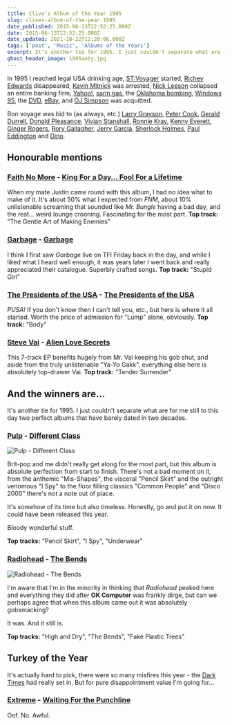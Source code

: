 ```yaml
---
title: Clive’s Album of the Year 1995
slug: clives-album-of-the-year-1995
date_published: 2015-06-13T22:52:25.000Z
date: 2015-06-13T22:52:25.000Z
date_updated: 2021-10-22T12:20:06.000Z
tags: ['post', 'Music', 'Albums of the Years']
excerpt: It's another tie for 1995. I just couldn't separate what are for me still to this day two perfect albums that have barely dated in two decades.
ghost_header_image: 1995aoty.jpg
---
```


In 1995 I reached legal USA drinking age, [ST:Voyager](http://en.wikipedia.org/wiki/Star_Trek:_Voyager) started, [Richey Edwards](http://en.wikipedia.org/wiki/Richey_Edwards) disappeared, [Kevin Mitnick](http://en.wikipedia.org/wiki/Kevin_Mitnick) was arrested, [Nick Leeson](http://en.wikipedia.org/wiki/Nick_Leeson) collapsed an entire banking firm, [Yahoo!](http://en.wikipedia.org/wiki/Yahoo!_Search), [sarin gas](http://en.wikipedia.org/wiki/Sarin_gas_attack_on_the_Tokyo_subway), the [Oklahoma bombing](http://en.wikipedia.org/wiki/Oklahoma_City_bombing), [Windows 95](http://en.wikipedia.org/wiki/Windows_95), the [DVD](http://en.wikipedia.org/wiki/DVD), [eBay](http://en.wikipedia.org/wiki/EBay), and [OJ Simpson](http://en.wikipedia.org/wiki/O._J._Simpson) was acquitted.

Bon voyage was bid to (as always, etc.) [Larry Grayson](http://en.wikipedia.org/wiki/Larry_Grayson), [Peter Cook](http://en.wikipedia.org/wiki/Peter_Cook), [Gerald Durrell](http://en.wikipedia.org/wiki/Gerald_Durrell), [Donald Pleasance](http://en.wikipedia.org/wiki/Donald_Pleasence), [Vivian Stanshall](http://en.wikipedia.org/wiki/Vivian_Stanshall), [Ronnie Kray](http://en.wikipedia.org/wiki/Kray_twins), [Kenny Everett](http://en.wikipedia.org/wiki/Kenny_Everett), [Ginger Rogers](http://en.wikipedia.org/wiki/Ginger_Rogers), [Rory Gallagher](http://en.wikipedia.org/wiki/Rory_Gallagher), [Jerry Garcia](http://en.wikipedia.org/wiki/Jerry_Garcia), [Sherlock Holmes](http://en.wikipedia.org/wiki/Jeremy_Brett), [Paul Eddington](http://en.wikipedia.org/wiki/Paul_Eddington) and [Dino](http://en.wikipedia.org/wiki/Dean_Martin).

## Honourable mentions

### [Faith No More](http://www.fnm.com/) - [King For a Day… Fool For a Lifetime](http://www.amazon.co.uk/King-Day-Faith-No-More/dp/B000024HFL/)

When my mate Justin came round with this album, I had no idea what to make of it. It's about 50% what I expected from *FNM*, about 10% unlistenable screaming that sounded like *Mr. Bungle* having a bad day, and the rest… weird lounge crooning. Fascinating for the most part. **Top track:** "The Gentle Art of Making Enemies"

### [Garbage](http://www.garbage.com/) - [Garbage](http://www.amazon.co.uk/Garbage/dp/B000005ROC/)

I think I first saw *Garbage* live on TFI Friday back in the day, and while I liked what I heard well enough, it was years later I went back and really appreciated their catalogue. Superbly crafted songs. **Top track:** "Stupid Girl"

### [The Presidents of the USA](http://www.presidentsrock.com/) - [The Presidents of the USA](http://www.amazon.co.uk/Presidents-United-States-America/dp/B000024JDX/)

*PUSA!* If you don't know then I can't tell you, etc., but here is where it all started. Worth the price of admission for "Lump" alone, obviously. **Top track:** "Body"

### [Steve Vai](http://www.vai.com/) - [Alien Love Secrets](http://www.amazon.co.uk/Alien-Love-Secrets-Steve-Vai/dp/B000025TBT/)

This 7-track EP benefits hugely from Mr. Vai keeping his gob shut, and aside from the truly unlistenable "Ya-Yo Gakk", everything else here is absolutely top-drawer Vai. **Top track:** "Tender Surrender"

## And the winners are…

It's another tie for 1995. I just couldn't separate what are for me still to this day two perfect albums that have barely dated in two decades.

### [Pulp](http://www.pulppeople.com/) - [Different Class](http://www.amazon.co.uk/Different-Class-Pulp/dp/B000001E8P/)

![Pulp - Different Class](/public/images/2018/03/51lBaKp46rL.jpg)

Brit-pop and me didn't really get along for the most part, but this album is absolute perfection from start to finish. There's not a bad moment on it, from the anthemic "Mis-Shapes", the visceral "Pencil Skirt" and the outright venomous "I Spy" to the floor filling classics "Common People" and "Disco 2000" there's not a note out of place.

It's somehow of its time but also timeless. Honestly, go and put it on now. It could have been released this year.

Bloody wonderful stuff.

**Top tracks:** "Pencil Skirt", "I Spy", "Underwear"

### [Radiohead](http://www.radiohead.co.uk/) - [The Bends](http://www.amazon.co.uk/Bends-Radiohead/dp/B000002TQV/)

![Radiohead - The Bends](/public/images/2018/03/cover_1813327122010.jpg)

I'm aware that I'm in the minority in thinking that *Radiohead* peaked here and everything they did after **OK Computer** was frankly dirge, but can we perhaps agree that when this album came out it was absolutely gobsmacking?

It was. And it still is.

**Top tracks:** "High and Dry", "The Bends", "Fake Plastic Trees"

## Turkey of the Year

It's actually hard to pick, there were so many misfires this year - the [Dark Times](/the-dark-times/) had really set in. But for pure disappointment value I'm going for…

### [Extreme](http://www.extreme-band.com/) - [Waiting For the Punchline](http://www.amazon.co.uk/Waiting-Punchline-Extreme/dp/B000024GFT/)

Oof. No. Awful.
